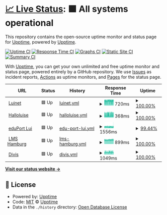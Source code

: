 # [📈 Live Status](https://upptime.github.io/upptime): <!--live status--> **🟩 All systems operational**

This repository contains the open-source uptime monitor and status page for [Upptime](https://upptime.js.org), powered by [Upptime](https://github.com/upptime/upptime).

[![Uptime CI](https://github.com/DianaHaidarbaigi/LuisenGym/workflows/Uptime%20CI/badge.svg)](https://github.com/DianaHaidarbaigi/LuisenGym/actions?query=workflow%3A%22Uptime+CI%22)
[![Response Time CI](https://github.com/DianaHaidarbaigi/LuisenGym/workflows/Response%20Time%20CI/badge.svg)](https://github.com/DianaHaidarbaigi/LuisenGym/actions?query=workflow%3A%22Response+Time+CI%22)
[![Graphs CI](https://github.com/DianaHaidarbaigi/LuisenGym/workflows/Graphs%20CI/badge.svg)](https://github.com/DianaHaidarbaigi/LuisenGym/actions?query=workflow%3A%22Graphs+CI%22)
[![Static Site CI](https://github.com/DianaHaidarbaigi/LuisenGym/workflows/Static%20Site%20CI/badge.svg)](https://github.com/DianaHaidarbaigi/LuisenGym/actions?query=workflow%3A%22Static+Site+CI%22)
[![Summary CI](https://github.com/DianaHaidarbaigi/LuisenGym/workflows/Summary%20CI/badge.svg)](https://github.com/DianaHaidarbaigi/LuisenGym/actions?query=workflow%3A%22Summary+CI%22)

With [Upptime](https://upptime.js.org), you can get your own unlimited and free uptime monitor and status page, powered entirely by a GitHub repository. We use [Issues](https://github.com/upptime/upptime/issues) as incident reports, [Actions](https://github.com/DianaHaidarbaigi/LuisenGym/actions) as uptime monitors, and [Pages](https://upptime.github.io/upptime) for the status page.

<!--start: status pages-->
<!-- This summary is generated by Upptime (https://github.com/upptime/upptime) -->
<!-- Do not edit this manually, your changes will be overwritten -->
<!-- prettier-ignore -->
| URL | Status | History | Response Time | Uptime |
| --- | ------ | ------- | ------------- | ------ |
| <img alt="" src="https://halloluise.de/wp-content/uploads/2017/09/cropped-luilogo-1-150x150.png" height="13"> [Luinet](https://luinet.de) | 🟩 Up | [luinet.yml](https://github.com/DianaHaidarbaigi/LuisenGym/commits/HEAD/history/luinet.yml) | <details><summary><img alt="Response time graph" src="./graphs/luinet/response-time-week.png" height="20"> 720ms</summary><br><a href="https://DianaHaidarbaigi.github.io/LuisenGym/history/luinet"><img alt="Response time 689" src="https://img.shields.io/endpoint?url=https%3A%2F%2Fraw.githubusercontent.com%2FDianaHaidarbaigi%2FLuisenGym%2FHEAD%2Fapi%2Fluinet%2Fresponse-time.json"></a><br><a href="https://DianaHaidarbaigi.github.io/LuisenGym/history/luinet"><img alt="24-hour response time 729" src="https://img.shields.io/endpoint?url=https%3A%2F%2Fraw.githubusercontent.com%2FDianaHaidarbaigi%2FLuisenGym%2FHEAD%2Fapi%2Fluinet%2Fresponse-time-day.json"></a><br><a href="https://DianaHaidarbaigi.github.io/LuisenGym/history/luinet"><img alt="7-day response time 720" src="https://img.shields.io/endpoint?url=https%3A%2F%2Fraw.githubusercontent.com%2FDianaHaidarbaigi%2FLuisenGym%2FHEAD%2Fapi%2Fluinet%2Fresponse-time-week.json"></a><br><a href="https://DianaHaidarbaigi.github.io/LuisenGym/history/luinet"><img alt="30-day response time 689" src="https://img.shields.io/endpoint?url=https%3A%2F%2Fraw.githubusercontent.com%2FDianaHaidarbaigi%2FLuisenGym%2FHEAD%2Fapi%2Fluinet%2Fresponse-time-month.json"></a><br><a href="https://DianaHaidarbaigi.github.io/LuisenGym/history/luinet"><img alt="1-year response time 689" src="https://img.shields.io/endpoint?url=https%3A%2F%2Fraw.githubusercontent.com%2FDianaHaidarbaigi%2FLuisenGym%2FHEAD%2Fapi%2Fluinet%2Fresponse-time-year.json"></a></details> | <details><summary><a href="https://DianaHaidarbaigi.github.io/LuisenGym/history/luinet">100.00%</a></summary><a href="https://DianaHaidarbaigi.github.io/LuisenGym/history/luinet"><img alt="All-time uptime 100.00%" src="https://img.shields.io/endpoint?url=https%3A%2F%2Fraw.githubusercontent.com%2FDianaHaidarbaigi%2FLuisenGym%2FHEAD%2Fapi%2Fluinet%2Fuptime.json"></a><br><a href="https://DianaHaidarbaigi.github.io/LuisenGym/history/luinet"><img alt="24-hour uptime 100.00%" src="https://img.shields.io/endpoint?url=https%3A%2F%2Fraw.githubusercontent.com%2FDianaHaidarbaigi%2FLuisenGym%2FHEAD%2Fapi%2Fluinet%2Fuptime-day.json"></a><br><a href="https://DianaHaidarbaigi.github.io/LuisenGym/history/luinet"><img alt="7-day uptime 100.00%" src="https://img.shields.io/endpoint?url=https%3A%2F%2Fraw.githubusercontent.com%2FDianaHaidarbaigi%2FLuisenGym%2FHEAD%2Fapi%2Fluinet%2Fuptime-week.json"></a><br><a href="https://DianaHaidarbaigi.github.io/LuisenGym/history/luinet"><img alt="30-day uptime 100.00%" src="https://img.shields.io/endpoint?url=https%3A%2F%2Fraw.githubusercontent.com%2FDianaHaidarbaigi%2FLuisenGym%2FHEAD%2Fapi%2Fluinet%2Fuptime-month.json"></a><br><a href="https://DianaHaidarbaigi.github.io/LuisenGym/history/luinet"><img alt="1-year uptime 100.00%" src="https://img.shields.io/endpoint?url=https%3A%2F%2Fraw.githubusercontent.com%2FDianaHaidarbaigi%2FLuisenGym%2FHEAD%2Fapi%2Fluinet%2Fuptime-year.json"></a></details>
| <img alt="" src="https://halloluise.de/wp-content/uploads/2017/09/cropped-luilogo-1-150x150.png" height="13"> [Halloluise](https://halloluise.de) | 🟩 Up | [halloluise.yml](https://github.com/DianaHaidarbaigi/LuisenGym/commits/HEAD/history/halloluise.yml) | <details><summary><img alt="Response time graph" src="./graphs/halloluise/response-time-week.png" height="20"> 368ms</summary><br><a href="https://DianaHaidarbaigi.github.io/LuisenGym/history/halloluise"><img alt="Response time 442" src="https://img.shields.io/endpoint?url=https%3A%2F%2Fraw.githubusercontent.com%2FDianaHaidarbaigi%2FLuisenGym%2FHEAD%2Fapi%2Fhalloluise%2Fresponse-time.json"></a><br><a href="https://DianaHaidarbaigi.github.io/LuisenGym/history/halloluise"><img alt="24-hour response time 372" src="https://img.shields.io/endpoint?url=https%3A%2F%2Fraw.githubusercontent.com%2FDianaHaidarbaigi%2FLuisenGym%2FHEAD%2Fapi%2Fhalloluise%2Fresponse-time-day.json"></a><br><a href="https://DianaHaidarbaigi.github.io/LuisenGym/history/halloluise"><img alt="7-day response time 368" src="https://img.shields.io/endpoint?url=https%3A%2F%2Fraw.githubusercontent.com%2FDianaHaidarbaigi%2FLuisenGym%2FHEAD%2Fapi%2Fhalloluise%2Fresponse-time-week.json"></a><br><a href="https://DianaHaidarbaigi.github.io/LuisenGym/history/halloluise"><img alt="30-day response time 442" src="https://img.shields.io/endpoint?url=https%3A%2F%2Fraw.githubusercontent.com%2FDianaHaidarbaigi%2FLuisenGym%2FHEAD%2Fapi%2Fhalloluise%2Fresponse-time-month.json"></a><br><a href="https://DianaHaidarbaigi.github.io/LuisenGym/history/halloluise"><img alt="1-year response time 442" src="https://img.shields.io/endpoint?url=https%3A%2F%2Fraw.githubusercontent.com%2FDianaHaidarbaigi%2FLuisenGym%2FHEAD%2Fapi%2Fhalloluise%2Fresponse-time-year.json"></a></details> | <details><summary><a href="https://DianaHaidarbaigi.github.io/LuisenGym/history/halloluise">100.00%</a></summary><a href="https://DianaHaidarbaigi.github.io/LuisenGym/history/halloluise"><img alt="All-time uptime 99.93%" src="https://img.shields.io/endpoint?url=https%3A%2F%2Fraw.githubusercontent.com%2FDianaHaidarbaigi%2FLuisenGym%2FHEAD%2Fapi%2Fhalloluise%2Fuptime.json"></a><br><a href="https://DianaHaidarbaigi.github.io/LuisenGym/history/halloluise"><img alt="24-hour uptime 100.00%" src="https://img.shields.io/endpoint?url=https%3A%2F%2Fraw.githubusercontent.com%2FDianaHaidarbaigi%2FLuisenGym%2FHEAD%2Fapi%2Fhalloluise%2Fuptime-day.json"></a><br><a href="https://DianaHaidarbaigi.github.io/LuisenGym/history/halloluise"><img alt="7-day uptime 100.00%" src="https://img.shields.io/endpoint?url=https%3A%2F%2Fraw.githubusercontent.com%2FDianaHaidarbaigi%2FLuisenGym%2FHEAD%2Fapi%2Fhalloluise%2Fuptime-week.json"></a><br><a href="https://DianaHaidarbaigi.github.io/LuisenGym/history/halloluise"><img alt="30-day uptime 99.93%" src="https://img.shields.io/endpoint?url=https%3A%2F%2Fraw.githubusercontent.com%2FDianaHaidarbaigi%2FLuisenGym%2FHEAD%2Fapi%2Fhalloluise%2Fuptime-month.json"></a><br><a href="https://DianaHaidarbaigi.github.io/LuisenGym/history/halloluise"><img alt="1-year uptime 99.93%" src="https://img.shields.io/endpoint?url=https%3A%2F%2Fraw.githubusercontent.com%2FDianaHaidarbaigi%2FLuisenGym%2FHEAD%2Fapi%2Fhalloluise%2Fuptime-year.json"></a></details>
| <img alt="" src="https://eduport.hamburg.de/wp-content/uploads/sites/223/2016/04/cropped-icon-1-32x32.jpg" height="13"> [eduPort Lui](https://luise.hamburg.de) | 🟩 Up | [edu-port-lui.yml](https://github.com/DianaHaidarbaigi/LuisenGym/commits/HEAD/history/edu-port-lui.yml) | <details><summary><img alt="Response time graph" src="./graphs/edu-port-lui/response-time-week.png" height="20"> 1556ms</summary><br><a href="https://DianaHaidarbaigi.github.io/LuisenGym/history/edu-port-lui"><img alt="Response time 1499" src="https://img.shields.io/endpoint?url=https%3A%2F%2Fraw.githubusercontent.com%2FDianaHaidarbaigi%2FLuisenGym%2FHEAD%2Fapi%2Fedu-port-lui%2Fresponse-time.json"></a><br><a href="https://DianaHaidarbaigi.github.io/LuisenGym/history/edu-port-lui"><img alt="24-hour response time 1760" src="https://img.shields.io/endpoint?url=https%3A%2F%2Fraw.githubusercontent.com%2FDianaHaidarbaigi%2FLuisenGym%2FHEAD%2Fapi%2Fedu-port-lui%2Fresponse-time-day.json"></a><br><a href="https://DianaHaidarbaigi.github.io/LuisenGym/history/edu-port-lui"><img alt="7-day response time 1556" src="https://img.shields.io/endpoint?url=https%3A%2F%2Fraw.githubusercontent.com%2FDianaHaidarbaigi%2FLuisenGym%2FHEAD%2Fapi%2Fedu-port-lui%2Fresponse-time-week.json"></a><br><a href="https://DianaHaidarbaigi.github.io/LuisenGym/history/edu-port-lui"><img alt="30-day response time 1499" src="https://img.shields.io/endpoint?url=https%3A%2F%2Fraw.githubusercontent.com%2FDianaHaidarbaigi%2FLuisenGym%2FHEAD%2Fapi%2Fedu-port-lui%2Fresponse-time-month.json"></a><br><a href="https://DianaHaidarbaigi.github.io/LuisenGym/history/edu-port-lui"><img alt="1-year response time 1499" src="https://img.shields.io/endpoint?url=https%3A%2F%2Fraw.githubusercontent.com%2FDianaHaidarbaigi%2FLuisenGym%2FHEAD%2Fapi%2Fedu-port-lui%2Fresponse-time-year.json"></a></details> | <details><summary><a href="https://DianaHaidarbaigi.github.io/LuisenGym/history/edu-port-lui">99.44%</a></summary><a href="https://DianaHaidarbaigi.github.io/LuisenGym/history/edu-port-lui"><img alt="All-time uptime 99.78%" src="https://img.shields.io/endpoint?url=https%3A%2F%2Fraw.githubusercontent.com%2FDianaHaidarbaigi%2FLuisenGym%2FHEAD%2Fapi%2Fedu-port-lui%2Fuptime.json"></a><br><a href="https://DianaHaidarbaigi.github.io/LuisenGym/history/edu-port-lui"><img alt="24-hour uptime 96.09%" src="https://img.shields.io/endpoint?url=https%3A%2F%2Fraw.githubusercontent.com%2FDianaHaidarbaigi%2FLuisenGym%2FHEAD%2Fapi%2Fedu-port-lui%2Fuptime-day.json"></a><br><a href="https://DianaHaidarbaigi.github.io/LuisenGym/history/edu-port-lui"><img alt="7-day uptime 99.44%" src="https://img.shields.io/endpoint?url=https%3A%2F%2Fraw.githubusercontent.com%2FDianaHaidarbaigi%2FLuisenGym%2FHEAD%2Fapi%2Fedu-port-lui%2Fuptime-week.json"></a><br><a href="https://DianaHaidarbaigi.github.io/LuisenGym/history/edu-port-lui"><img alt="30-day uptime 99.78%" src="https://img.shields.io/endpoint?url=https%3A%2F%2Fraw.githubusercontent.com%2FDianaHaidarbaigi%2FLuisenGym%2FHEAD%2Fapi%2Fedu-port-lui%2Fuptime-month.json"></a><br><a href="https://DianaHaidarbaigi.github.io/LuisenGym/history/edu-port-lui"><img alt="1-year uptime 99.78%" src="https://img.shields.io/endpoint?url=https%3A%2F%2Fraw.githubusercontent.com%2FDianaHaidarbaigi%2FLuisenGym%2FHEAD%2Fapi%2Fedu-port-lui%2Fuptime-year.json"></a></details>
| <img alt="" src="https://lms.lernen.hamburg/theme/image.php/ocschool/theme/1616487992/favicon" height="13"> [LMS Hamburg](https://lms.lernen.hamburg) | 🟩 Up | [lms-hamburg.yml](https://github.com/DianaHaidarbaigi/LuisenGym/commits/HEAD/history/lms-hamburg.yml) | <details><summary><img alt="Response time graph" src="./graphs/lms-hamburg/response-time-week.png" height="20"> 899ms</summary><br><a href="https://DianaHaidarbaigi.github.io/LuisenGym/history/lms-hamburg"><img alt="Response time 868" src="https://img.shields.io/endpoint?url=https%3A%2F%2Fraw.githubusercontent.com%2FDianaHaidarbaigi%2FLuisenGym%2FHEAD%2Fapi%2Flms-hamburg%2Fresponse-time.json"></a><br><a href="https://DianaHaidarbaigi.github.io/LuisenGym/history/lms-hamburg"><img alt="24-hour response time 920" src="https://img.shields.io/endpoint?url=https%3A%2F%2Fraw.githubusercontent.com%2FDianaHaidarbaigi%2FLuisenGym%2FHEAD%2Fapi%2Flms-hamburg%2Fresponse-time-day.json"></a><br><a href="https://DianaHaidarbaigi.github.io/LuisenGym/history/lms-hamburg"><img alt="7-day response time 899" src="https://img.shields.io/endpoint?url=https%3A%2F%2Fraw.githubusercontent.com%2FDianaHaidarbaigi%2FLuisenGym%2FHEAD%2Fapi%2Flms-hamburg%2Fresponse-time-week.json"></a><br><a href="https://DianaHaidarbaigi.github.io/LuisenGym/history/lms-hamburg"><img alt="30-day response time 868" src="https://img.shields.io/endpoint?url=https%3A%2F%2Fraw.githubusercontent.com%2FDianaHaidarbaigi%2FLuisenGym%2FHEAD%2Fapi%2Flms-hamburg%2Fresponse-time-month.json"></a><br><a href="https://DianaHaidarbaigi.github.io/LuisenGym/history/lms-hamburg"><img alt="1-year response time 868" src="https://img.shields.io/endpoint?url=https%3A%2F%2Fraw.githubusercontent.com%2FDianaHaidarbaigi%2FLuisenGym%2FHEAD%2Fapi%2Flms-hamburg%2Fresponse-time-year.json"></a></details> | <details><summary><a href="https://DianaHaidarbaigi.github.io/LuisenGym/history/lms-hamburg">100.00%</a></summary><a href="https://DianaHaidarbaigi.github.io/LuisenGym/history/lms-hamburg"><img alt="All-time uptime 99.26%" src="https://img.shields.io/endpoint?url=https%3A%2F%2Fraw.githubusercontent.com%2FDianaHaidarbaigi%2FLuisenGym%2FHEAD%2Fapi%2Flms-hamburg%2Fuptime.json"></a><br><a href="https://DianaHaidarbaigi.github.io/LuisenGym/history/lms-hamburg"><img alt="24-hour uptime 100.00%" src="https://img.shields.io/endpoint?url=https%3A%2F%2Fraw.githubusercontent.com%2FDianaHaidarbaigi%2FLuisenGym%2FHEAD%2Fapi%2Flms-hamburg%2Fuptime-day.json"></a><br><a href="https://DianaHaidarbaigi.github.io/LuisenGym/history/lms-hamburg"><img alt="7-day uptime 100.00%" src="https://img.shields.io/endpoint?url=https%3A%2F%2Fraw.githubusercontent.com%2FDianaHaidarbaigi%2FLuisenGym%2FHEAD%2Fapi%2Flms-hamburg%2Fuptime-week.json"></a><br><a href="https://DianaHaidarbaigi.github.io/LuisenGym/history/lms-hamburg"><img alt="30-day uptime 99.26%" src="https://img.shields.io/endpoint?url=https%3A%2F%2Fraw.githubusercontent.com%2FDianaHaidarbaigi%2FLuisenGym%2FHEAD%2Fapi%2Flms-hamburg%2Fuptime-month.json"></a><br><a href="https://DianaHaidarbaigi.github.io/LuisenGym/history/lms-hamburg"><img alt="1-year uptime 99.26%" src="https://img.shields.io/endpoint?url=https%3A%2F%2Fraw.githubusercontent.com%2FDianaHaidarbaigi%2FLuisenGym%2FHEAD%2Fapi%2Flms-hamburg%2Fuptime-year.json"></a></details>
| <img alt="" src="https://schul-it.hamburg.de/contentblob/2011400/980d81807b9464f255c2d1a628b2f322/thumbnail/headernavigation-fm.png" height="13"> [Divis](https://login-divis.hamburg.de/logon/LogonPoint/tmindex.html) | 🟩 Up | [divis.yml](https://github.com/DianaHaidarbaigi/LuisenGym/commits/HEAD/history/divis.yml) | <details><summary><img alt="Response time graph" src="./graphs/divis/response-time-week.png" height="20"> 1049ms</summary><br><a href="https://DianaHaidarbaigi.github.io/LuisenGym/history/divis"><img alt="Response time 1058" src="https://img.shields.io/endpoint?url=https%3A%2F%2Fraw.githubusercontent.com%2FDianaHaidarbaigi%2FLuisenGym%2FHEAD%2Fapi%2Fdivis%2Fresponse-time.json"></a><br><a href="https://DianaHaidarbaigi.github.io/LuisenGym/history/divis"><img alt="24-hour response time 1056" src="https://img.shields.io/endpoint?url=https%3A%2F%2Fraw.githubusercontent.com%2FDianaHaidarbaigi%2FLuisenGym%2FHEAD%2Fapi%2Fdivis%2Fresponse-time-day.json"></a><br><a href="https://DianaHaidarbaigi.github.io/LuisenGym/history/divis"><img alt="7-day response time 1049" src="https://img.shields.io/endpoint?url=https%3A%2F%2Fraw.githubusercontent.com%2FDianaHaidarbaigi%2FLuisenGym%2FHEAD%2Fapi%2Fdivis%2Fresponse-time-week.json"></a><br><a href="https://DianaHaidarbaigi.github.io/LuisenGym/history/divis"><img alt="30-day response time 1058" src="https://img.shields.io/endpoint?url=https%3A%2F%2Fraw.githubusercontent.com%2FDianaHaidarbaigi%2FLuisenGym%2FHEAD%2Fapi%2Fdivis%2Fresponse-time-month.json"></a><br><a href="https://DianaHaidarbaigi.github.io/LuisenGym/history/divis"><img alt="1-year response time 1058" src="https://img.shields.io/endpoint?url=https%3A%2F%2Fraw.githubusercontent.com%2FDianaHaidarbaigi%2FLuisenGym%2FHEAD%2Fapi%2Fdivis%2Fresponse-time-year.json"></a></details> | <details><summary><a href="https://DianaHaidarbaigi.github.io/LuisenGym/history/divis">100.00%</a></summary><a href="https://DianaHaidarbaigi.github.io/LuisenGym/history/divis"><img alt="All-time uptime 100.00%" src="https://img.shields.io/endpoint?url=https%3A%2F%2Fraw.githubusercontent.com%2FDianaHaidarbaigi%2FLuisenGym%2FHEAD%2Fapi%2Fdivis%2Fuptime.json"></a><br><a href="https://DianaHaidarbaigi.github.io/LuisenGym/history/divis"><img alt="24-hour uptime 100.00%" src="https://img.shields.io/endpoint?url=https%3A%2F%2Fraw.githubusercontent.com%2FDianaHaidarbaigi%2FLuisenGym%2FHEAD%2Fapi%2Fdivis%2Fuptime-day.json"></a><br><a href="https://DianaHaidarbaigi.github.io/LuisenGym/history/divis"><img alt="7-day uptime 100.00%" src="https://img.shields.io/endpoint?url=https%3A%2F%2Fraw.githubusercontent.com%2FDianaHaidarbaigi%2FLuisenGym%2FHEAD%2Fapi%2Fdivis%2Fuptime-week.json"></a><br><a href="https://DianaHaidarbaigi.github.io/LuisenGym/history/divis"><img alt="30-day uptime 100.00%" src="https://img.shields.io/endpoint?url=https%3A%2F%2Fraw.githubusercontent.com%2FDianaHaidarbaigi%2FLuisenGym%2FHEAD%2Fapi%2Fdivis%2Fuptime-month.json"></a><br><a href="https://DianaHaidarbaigi.github.io/LuisenGym/history/divis"><img alt="1-year uptime 100.00%" src="https://img.shields.io/endpoint?url=https%3A%2F%2Fraw.githubusercontent.com%2FDianaHaidarbaigi%2FLuisenGym%2FHEAD%2Fapi%2Fdivis%2Fuptime-year.json"></a></details>

<!--end: status pages-->

[**Visit our status website →**](https://upptime.github.io/upptime)

## 📄 License

- Powered by: [Upptime](https://github.com/upptime/upptime)
- Code: [MIT](./LICENSE) © [Upptime](https://upptime.js.org)
- Data in the `./history` directory: [Open Database License](https://opendatacommons.org/licenses/odbl/1-0/)

